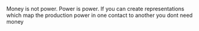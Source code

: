 Money is not power. Power is power. If you can create representations which map the production power in one contact to another you dont need money